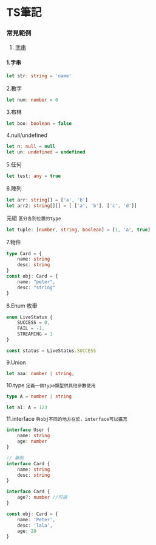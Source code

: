 # TS筆記

### 常見範例
1. [字串]()

#### 1.字串
```ts
let str: string = 'name'
```
2.數字
```ts
let num: number = 0
```
3.布林
```ts
let boo: boolean = false
```
4.null/undefined
```ts
let n: null = null
let un: undefined = undefined
```
5.任何
```ts
let test: any = true
```
6.陣列
```ts
let arr: string[] = ['a', 'b']
let arr2: string[][] = [ ['a', 'b'], ['c', 'd']]
```
元組 `區分各別位置的type`
```ts
let tuple: [number, string, boolean] = [1, 'a', true]
```
7.物件
```ts
type Card = {
    name: string
    desc: string
}
const obj: Card = {
    name: "peter",
    desc: "string"
}
```
8.Enum 枚舉
```ts
enum LiveStatus {
    SUCCESS = 0,
    FAIL = -1,
    STREAMING = 1
}

const status = LiveStatus.SUCCESS
```
9.Union
```ts
let aaa: number | string;
```
10.type `定義一個type類型供其他參數使用`
```ts
type A = number | string

let a1: A = 123
```
11.interface
`與obj不同的地方在於，interface可以擴充`
```ts
interface User {
    name: string
    age: number
}

// 舉例
interface Card {
    name: string
    desc: string
}

interface Card {
    age?: number //可選
}

const obj: Card = {
    name: 'Peter',
    desc: 'lala',
    age: 20
}
```
